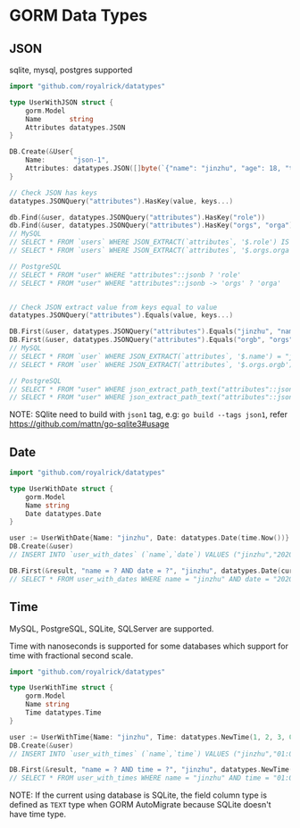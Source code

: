 # GORM Data Types

## JSON

sqlite, mysql, postgres supported

```go
import "github.com/royalrick/datatypes"

type UserWithJSON struct {
	gorm.Model
	Name       string
	Attributes datatypes.JSON
}

DB.Create(&User{
	Name:       "json-1",
	Attributes: datatypes.JSON([]byte(`{"name": "jinzhu", "age": 18, "tags": ["tag1", "tag2"], "orgs": {"orga": "orga"}}`)),
}

// Check JSON has keys
datatypes.JSONQuery("attributes").HasKey(value, keys...)

db.Find(&user, datatypes.JSONQuery("attributes").HasKey("role"))
db.Find(&user, datatypes.JSONQuery("attributes").HasKey("orgs", "orga"))
// MySQL
// SELECT * FROM `users` WHERE JSON_EXTRACT(`attributes`, '$.role') IS NOT NULL
// SELECT * FROM `users` WHERE JSON_EXTRACT(`attributes`, '$.orgs.orga') IS NOT NULL

// PostgreSQL
// SELECT * FROM "user" WHERE "attributes"::jsonb ? 'role'
// SELECT * FROM "user" WHERE "attributes"::jsonb -> 'orgs' ? 'orga'


// Check JSON extract value from keys equal to value
datatypes.JSONQuery("attributes").Equals(value, keys...)

DB.First(&user, datatypes.JSONQuery("attributes").Equals("jinzhu", "name"))
DB.First(&user, datatypes.JSONQuery("attributes").Equals("orgb", "orgs", "orgb"))
// MySQL
// SELECT * FROM `user` WHERE JSON_EXTRACT(`attributes`, '$.name') = "jinzhu"
// SELECT * FROM `user` WHERE JSON_EXTRACT(`attributes`, '$.orgs.orgb') = "orgb"

// PostgreSQL
// SELECT * FROM "user" WHERE json_extract_path_text("attributes"::json,'name') = 'jinzhu'
// SELECT * FROM "user" WHERE json_extract_path_text("attributes"::json,'orgs','orgb') = 'orgb'
```

NOTE: SQlite need to build with `json1` tag, e.g: `go build --tags json1`, refer https://github.com/mattn/go-sqlite3#usage

## Date

```go
import "github.com/royalrick/datatypes"

type UserWithDate struct {
	gorm.Model
	Name string
	Date datatypes.Date
}

user := UserWithDate{Name: "jinzhu", Date: datatypes.Date(time.Now())}
DB.Create(&user)
// INSERT INTO `user_with_dates` (`name`,`date`) VALUES ("jinzhu","2020-07-17 00:00:00")

DB.First(&result, "name = ? AND date = ?", "jinzhu", datatypes.Date(curTime))
// SELECT * FROM user_with_dates WHERE name = "jinzhu" AND date = "2020-07-17 00:00:00" ORDER BY `user_with_dates`.`id` LIMIT 1
```

## Time

MySQL, PostgreSQL, SQLite, SQLServer are supported.

Time with nanoseconds is supported for some databases which support for time with fractional second scale.

```go
import "github.com/royalrick/datatypes"

type UserWithTime struct {
    gorm.Model
    Name string
    Time datatypes.Time
}

user := UserWithTime{Name: "jinzhu", Time: datatypes.NewTime(1, 2, 3, 0)}
DB.Create(&user)
// INSERT INTO `user_with_times` (`name`,`time`) VALUES ("jinzhu","01:02:03")

DB.First(&result, "name = ? AND time = ?", "jinzhu", datatypes.NewTime(1, 2, 3, 0))
// SELECT * FROM user_with_times WHERE name = "jinzhu" AND time = "01:02:03" ORDER BY `user_with_times`.`id` LIMIT 1
```

NOTE: If the current using database is SQLite, the field column type is defined as `TEXT` type
when GORM AutoMigrate because SQLite doesn't have time type.

